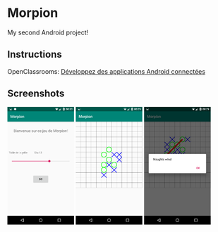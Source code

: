 # Morpion

My second Android project!

## Instructions

OpenClassrooms: 
[Développez des applications Android connectées](https://openclassrooms.com/fr/courses/4428411-developpez-des-applications-android-connectees/4529356-tp-de-mise-en-pratique-developpez-un-jeu-de-morpion)

## Screenshots


<p float="left">
  <img src="./Morpion_1.png" width="30%" />
  <img src="./Morpion_2.png" width="30%" />
  <img src="./Morpion_3.png" width="30%" />
</p>
